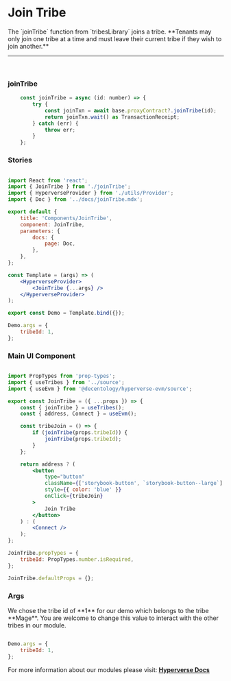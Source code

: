 # Join Tribe

<p> The `joinTribe` function from `tribesLibrary` joins a tribe. **Tenants may only join one tribe at a time and must leave their current tribe if they wish to join another.** </p>

---

<br>

### joinTribe

```jsx
	const joinTribe = async (id: number) => {
		try {
			const joinTxn = await base.proxyContract?.joinTribe(id);
			return joinTxn.wait() as TransactionReceipt;
		} catch (err) {
			throw err;
		}
	};
```

### Stories

```jsx

import React from 'react';
import { JoinTribe } from './joinTribe';
import { HyperverseProvider } from './utils/Provider';
import { Doc } from '../docs/joinTribe.mdx';

export default {
	title: 'Components/JoinTribe',
	component: JoinTribe,
	parameters: {
		docs: {
			page: Doc,
		},
	},
};

const Template = (args) => (
	<HyperverseProvider>
		<JoinTribe {...args} />
	</HyperverseProvider>
);

export const Demo = Template.bind({});

Demo.args = {
	tribeId: 1,
};

```

### Main UI Component

```jsx

import PropTypes from 'prop-types';
import { useTribes } from '../source';
import { useEvm } from '@decentology/hyperverse-evm/source';

export const JoinTribe = ({ ...props }) => {
	const { joinTribe } = useTribes();
	const { address, Connect } = useEvm();

	const tribeJoin = () => {
		if (joinTribe(props.tribeId)) {
			joinTribe(props.tribeId);
		}
	};

	return address ? (
		<button
			type="button"
			className={['storybook-button', `storybook-button--large`].join(' ')}
			style={{ color: 'blue' }}
			onClick={tribeJoin}
		>
			Join Tribe
		</button>
	) : (
		<Connect />
	);
};

JoinTribe.propTypes = {
	tribeId: PropTypes.number.isRequired,
};

JoinTribe.defaultProps = {};

```

### Args

<p> We chose the tribe id of **1** for our demo which belongs to the tribe **Mage**. You are welcome to change this value to interact with the other tribes in our module.</p>

```jsx

Demo.args = {
	tribeId: 1,
};

```

For more information about our modules please visit: [**Hyperverse Docs**](docs.hyperverse.dev)
